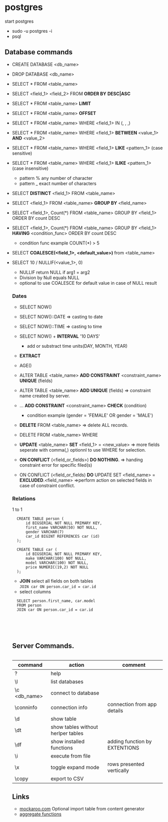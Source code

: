 # postgres

start postgres
- sudo -u postgres -i
- psql


## Database commands
- CREATE DATABASE <db_name>
- DROP DATABASE <db_name>
- SELECT * FROM <table_name>
- SELECT <field_1> <field_2> FROM <table> __ORDER BY__ <column> __DESC|ASC__
- SELECT * FROM <table_name> __LIMIT__
- SELECT * FROM <table_name> __OFFSET__
- SELECT * FROM <table_name> WHERE <field_1> IN (<value-1>, <value-2>, <value-3>,)
- SELECT * FROM <table_name> WHERE <field_1> __BETWEEN__ <value_1> __AND__ <value_2>
- SELECT * FROM <table_name> WHERE <field_1> __LIKE__ <pattern_1>   (case sensitive)
- SELECT * FROM <table_name> WHERE <field_1> __ILIKE__ <pattern_1>  (case insensitive)
  - pattern % any number of character
  - pattern _ exact number of characters

- SELECT __DISTINCT__ <field_1> FROM <table_name>
- SELECT <field_1> FROM <table_name> __GROUP BY__ <field_name>
- SELECT <field_1>, Count(*) FROM <table_name> GROUP BY <field_1> ORDER BY count DESC
- SELECT <field_1>, Count(*) FROM <table_name> GROUP BY <field_1> __HAVING__ <condition_func> ORDER BY count DESC
  - condition func example COUNT(*) > 5
- SELECT __COALESCE(<field_1>, <default_value>)__ from <table_name>
- SELECT 10 / NULLIF(<value_1>, 0)
  - NULLIF return NULL if arg1 = arg2
  - Division by Null equals NULL
  - optional  to use COALESCE for default value in case of NULL result
  
  
 ### Dates
- SELECT NOW()
- SELECT NOW()::DATE   => casting to date
- SELECT NOW()::TIME   => casting to time
- SELECT NOW() + __INTERVAL__ '10 DAYS' 
  - add or substract time units(DAY, MONTH, YEAR) 
- __EXTRACT__
- AGE()
  
- ALTER TABLE <table_name> __ADD CONSTRAINT__ <constraint_name> __UNIQUE__ (fields)
- ALTER TABLE <table_name> __ADD UNIQUE__ (fields)  => constraint name created by server.
  
- ... __ADD CONSTRAINT__ <constraint_name> __CHECK__ (condition)
  - condition example (gender = 'FEMALE' OR gender = 'MALE')
  
- __DELETE__ FROM <table_name>   => delete ALL records.
- DELETE FROM <table_name> WHERE <conditions>
  
- __UPDATE__ <table_name> __SET__ <field_1> = <new_value> => more fields seperate with comma(,)
  optionnl to use WHERE for selection.
- __ON CONFLICT__ (<field_or_fields>) __DO NOTHING__.   => handing constraint error for specific filed(s)
- ON CONFLICT (<field_or_fields) __DO__ UPDATE SET <field_name> = __EXCLUDED__.<field_name> =>perform         action on selected fields in case of constraint conflict.
  
### Relations
  1 to 1
  
```
  CREATE TABLE person (
      id BIGSERIAL NOT NULL PRIMARY KEY,
      first_name VARCHAR(50) NOT NULL,
      gender VARCHAR(7) 
      car_id BIGINT REFERENCES car (id)
  );
  
  CREATE TABLE car (
      id BIGSERIAL NOT NULL PRIMARY KEY,
      make VARCHAR(100) NOT NULL,
      model VARCHAR(100) NOT NULL, 
      price NUMERIC(19,2) NOT NULL
  );
```
- __JOIN__ select all fields on both tables <br> 
``` JOIN car ON person.car_id = car.id ```
- select columns
``` 
  SELECT person.first_name, car.model 
  FROM person
  JOIN car ON person.car_id = car.id 
``` 
  

  

<br><br><br>

## Server Commands.
| command | action| comment|
|---|---|---|
|\?|help| |
|\l| list databases||
|\c <db_name>|connect to database|
|\conninfo|connection info| connection from app details|
|\d | show table | |
|\dt| show tables without herlper tables|
|\df| show installed functions| adding function by EXTENTIONS|
|\i <file>| execute from file| 
|\x| toggle expand mode | rows presented vertically |
|\copy| export to CSV| |


## Links
 - [mockaroo.com](https://www.mockaroo.com/) Optional import table from content generator
 - [aggregate functions](https://www.postgresql.org/docs/9.5/functions-aggregate.html)
